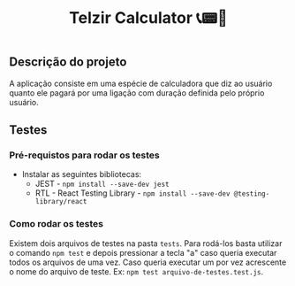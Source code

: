 <h1 align="center">Telzir Calculator 📞📟📱<h1>

## Descrição do projeto
A aplicação consiste em uma espécie de calculadora que diz ao usuário quanto ele pagará por uma ligação com duração definida pelo próprio usuário.


## Testes

### Pré-requistos para rodar os testes

  * Instalar as seguintes bibliotecas:
    * JEST - `npm install --save-dev jest`
    * RTL - React Testing Library - `npm install --save-dev @testing-library/react`

### Como rodar os testes

Existem dois arquivos de testes na pasta `tests`. Para rodá-los basta utilizar o comando `npm test` e depois pressionar a tecla "a" caso queria executar todos os arquivos de uma vez. Caso queria executar um por vez acrescente o nome do arquivo de teste. Ex: `npm test arquivo-de-testes.test.js`.
